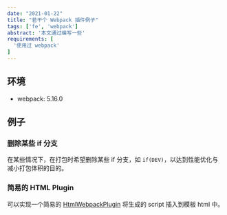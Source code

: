 ```yaml
---
date: "2021-01-22"
title: "若干个 Webpack 插件例子"
tags: ['fe', 'webpack']
abstract: '本文通过编写一些'
requirements: [
  '使用过 webpack'
]
---
```


## 环境

- webpack: 5.16.0

## 例子

### 删除某些 if 分支

在某些情况下，在打包时希望删除某些 if 分支，如 `if(DEV)`，以达到性能优化与减小打包体积的目的。  

### 简易的 HTML Plugin

可以实现一个简易的 [HtmlWebpackPlugin](https://webpack.js.org/plugins/html-webpack-plugin/) 将生成的 script 插入到模板 html 中。  

